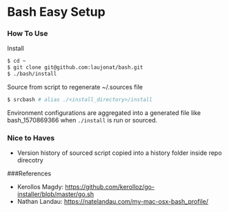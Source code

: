 # Bash Easy Setup

### How To Use

Install
```sh
$ cd ~
$ git clone git@github.com:laujonat/bash.git
$ ./bash/install
```

Source from script to regenerate ~/.sources file
```sh
$ srcbash # alias ./<install_directory>/install
```

Environment configurations are aggregated into a generated file like bash_1570869366 when `./install` is run or sourced.

### Nice to Haves
- Version history of sourced script copied into a history folder inside repo direcotry

###References
- Kerollos Magdy: https://github.com/kerolloz/go-installer/blob/master/go.sh
- Nathan Landau: https://natelandau.com/my-mac-osx-bash_profile/
